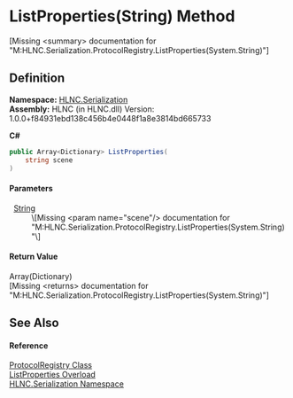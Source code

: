 # ListProperties(String) Method


\[Missing &lt;summary&gt; documentation for "M:HLNC.Serialization.ProtocolRegistry.ListProperties(System.String)"\]



## Definition
**Namespace:** <a href="N_HLNC_Serialization">HLNC.Serialization</a>  
**Assembly:** HLNC (in HLNC.dll) Version: 1.0.0+f84931ebd138c456b4e0448f1a8e3814bd665733

**C#**
``` C#
public Array<Dictionary> ListProperties(
	string scene
)
```



#### Parameters
<dl><dt>  <a href="https://learn.microsoft.com/dotnet/api/system.string" target="_blank" rel="noopener noreferrer">String</a></dt><dd>\[Missing &lt;param name="scene"/&gt; documentation for "M:HLNC.Serialization.ProtocolRegistry.ListProperties(System.String)"\]</dd></dl>

#### Return Value
Array(Dictionary)  
\[Missing &lt;returns&gt; documentation for "M:HLNC.Serialization.ProtocolRegistry.ListProperties(System.String)"\]

## See Also


#### Reference
<a href="T_HLNC_Serialization_ProtocolRegistry">ProtocolRegistry Class</a>  
<a href="Overload_HLNC_Serialization_ProtocolRegistry_ListProperties">ListProperties Overload</a>  
<a href="N_HLNC_Serialization">HLNC.Serialization Namespace</a>  
